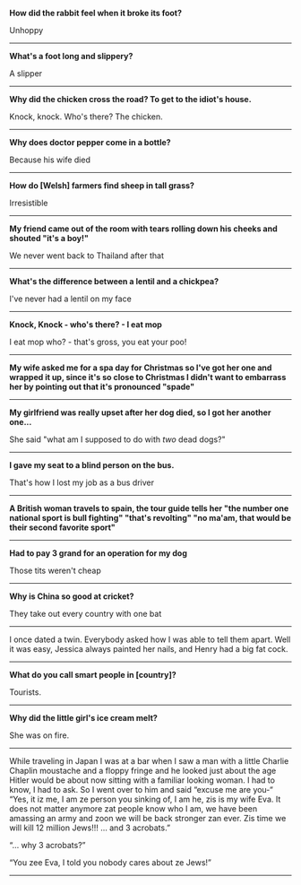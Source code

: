 **How did the rabbit feel when it broke its foot?**

Unhoppy

---

**What's a foot long and slippery?**

A slipper

---

**Why did the chicken cross the road? To get to the idiot's house.**

Knock, knock. Who's there? The chicken.

---

**Why does doctor pepper come in a bottle?**

Because his wife died

---

**How do [Welsh] farmers find sheep in tall grass?**

Irresistible

---

**My friend came out of the room with tears rolling down his cheeks and shouted "it's a boy!"**

We never went back to Thailand after that

---

**What's the difference between a lentil and a chickpea?**

I've never had a lentil on my face

---

**Knock, Knock - who's there? - I eat mop**

I eat mop who? - that's gross, you eat your poo!

---

**My wife asked me for a spa day for Christmas so I've got her one and wrapped it up, since it's so close to Christmas I didn't want to embarrass her by pointing out that it's pronounced "spade"**

---

**My girlfriend was really upset after her dog died, so I got her another one...**

She said "what am I supposed to do with *two* dead dogs?"

---

**I gave my seat to a blind person on the bus.**

That's how I lost my job as a bus driver

---

**A British woman travels to spain, the tour guide tells her "the number one national sport is bull fighting" "that's revolting" "no ma'am, that would be their second favorite sport"**

---

**Had to pay 3 grand for an operation for my dog**

Those tits weren't cheap

---

**Why is China so good at cricket?**

They take out every country with one bat

---


I once dated a twin. Everybody asked how I was able to tell them apart. Well it was easy, Jessica always painted her nails, and Henry had a big fat cock.

---
**What do you call smart people in [country]?**

Tourists.

---
**Why did the little girl's ice cream melt?**

She was on fire.

---
While traveling in Japan I was at a bar when I saw a man with a little Charlie Chaplin moustache and a floppy fringe and he looked just about the age Hitler would be about now sitting with a familiar looking woman. I had to know, I had to ask. So I went over to him and said “excuse me are you-“ 
“Yes, it iz me, I am ze person you sinking of, I am he, zis is my wife Eva. It does not matter anymore zat people know who I am, we have been amassing an army and zoon we will be back stronger zan ever. Zis time we will kill 12 million Jews!!! … and 3 acrobats.”

“… why 3 acrobats?”

“You zee Eva, I told you nobody cares about ze Jews!”

---
